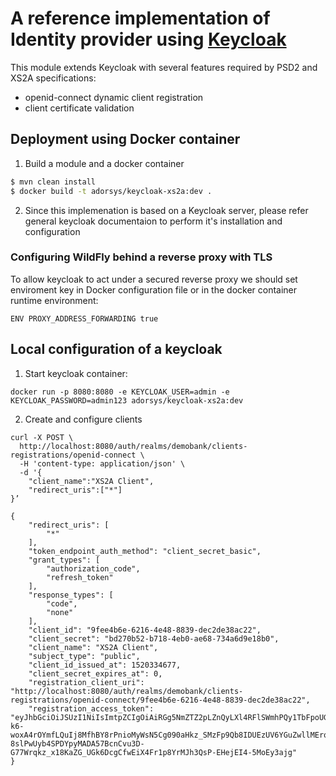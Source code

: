 # A reference implementation of Identity provider using [Keycloak](https://www.keycloak.org)

This module extends Keycloak with several features required by PSD2 and XS2A specifications:
* openid-connect dynamic client registration
* client certificate validation

## Deployment using Docker container

1. Build a module and a docker container
```bash
$ mvn clean install
$ docker build -t adorsys/keycloak-xs2a:dev .
```
2. Since this implemenation is based on a Keycloak server, please refer general keycloak documentaion to perform it's installation and configuration

### Configuring WildFly behind a reverse proxy with TLS
To allow keycloak to act under a secured reverse proxy we should set enviroment key in Docker configuration file or in the docker container runtime environment:  
```
ENV PROXY_ADDRESS_FORWARDING true
```

## Local configuration of a keycloak
1. Start keycloak container:
```
docker run -p 8080:8080 -e KEYCLOAK_USER=admin -e KEYCLOAK_PASSWORD=admin123 adorsys/keycloak-xs2a:dev
```
2. Create and configure clients
```
curl -X POST \
  http://localhost:8080/auth/realms/demobank/clients-registrations/openid-connect \
  -H 'content-type: application/json' \
  -d '{
	"client_name":"XS2A Client",
	"redirect_uris":["*"]
}’

{
    "redirect_uris": [
        "*"
    ],
    "token_endpoint_auth_method": "client_secret_basic",
    "grant_types": [
        "authorization_code",
        "refresh_token"
    ],
    "response_types": [
        "code",
        "none"
    ],
    "client_id": "9fee4b6e-6216-4e48-8839-dec2de38ac22",
    "client_secret": "bd270b52-b718-4eb0-ae68-734a6d9e18b0",
    "client_name": "XS2A Client",
    "subject_type": "public",
    "client_id_issued_at": 1520334677,
    "client_secret_expires_at": 0,
    "registration_client_uri": "http://localhost:8080/auth/realms/demobank/clients-registrations/openid-connect/9fee4b6e-6216-4e48-8839-dec2de38ac22",
    "registration_access_token": "eyJhbGciOiJSUzI1NiIsImtpZCIgOiAiRGg5NmZTZ2pLZnQyLXl4RFlSWmhPQy1TbFpoUGU2akRFdGxwTnplanJSYyJ9.eyJqdGkiOiI4NDMzYzY1Ny1kMjM0LTQ1MTUtOTZlYS0zZGE4MWJlMzNjYjYiLCJleHAiOjAsIm5iZiI6MCwiaWF0IjoxNTIwMzM0Njc3LCJpc3MiOiJodHRwOi8vbG9jYWxob3N0OjgwODAvYXV0aC9yZWFsbXMvZGVtb2JhbmsiLCJhdWQiOiJodHRwOi8vbG9jYWxob3N0OjgwODAvYXV0aC9yZWFsbXMvZGVtb2JhbmsiLCJ0eXAiOiJSZWdpc3RyYXRpb25BY2Nlc3NUb2tlbiIsInJlZ2lzdHJhdGlvbl9hdXRoIjoiYW5vbnltb3VzIn0.grel1LxPLJSeCilpxn09MLcllPqV2__0zPvM3VUypJV6q1cuEYqLaiLSI5oNPnXrcVIjS9Kko8ZnmmrxxOB157TGd2ZETJpUU7np5Kieo-k6-woxA4rOYmfLQuIj8MfhBY8rPnioMyWsN5Cg090aHkz_SMzFp9Qb8IDUEzUV6YGuZwllMErqDPg5_3GMYqYOs1yLyDDVAs0p4qF3pxS5StC4bw9abI_BRv2ouO_k9G_z0x6G7EzwTBu9-8slPwUyb4SPDYpyMADA57BcnCvu3D-G77Wrqkz_x18KaZG_UGk6DcgCfwEiX4Fr1p8YrMJh3QsP-EHejEI4-5MoEy3ajg"
}

```
